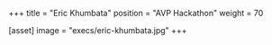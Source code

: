 +++
title = "Eric Khumbata"
position = "AVP Hackathon"
weight = 70

[asset]
image = "execs/eric-khumbata.jpg"
+++
